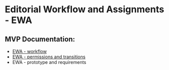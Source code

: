 # Editorial Workflow and Assignments - EWA

## MVP Documentation:
- [EWA - workflow](https://github.com/department-of-veterans-affairs/va.gov-team/blob/master/platform/cms/content-ops/editorial-workflow/assignments/EWA%20-%20workflow.png)
- [EWA - permissions and transitions](https://github.com/department-of-veterans-affairs/va.gov-team/blob/master/platform/cms/content-ops/editorial-workflow/assignments/EWA%20-%20permissions%20and%20transitions.png)
- EWA - prototype and requirements
